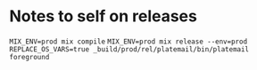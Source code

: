 # Notes to self on releases

`MIX_ENV=prod mix compile`
`MIX_ENV=prod mix release --env=prod`
`REPLACE_OS_VARS=true _build/prod/rel/platemail/bin/platemail foreground`
